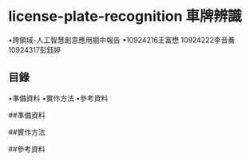 # license-plate-recognition 車牌辨識
•跨領域-人工智慧創意應用期中報告
•10924216王富懋 10924222李音蕎 10924317彭鈺婷

## 目錄
•準備資料
•實作方法
•參考資料

##準備資料

##實作方法

##參考資料

